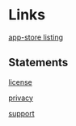 # Links

[app-store listing](https://appsource.microsoft.com/en-us/product/office/WA200000398?tab=DetailsAndSupport)

## Statements

[license](https://github.com/microsoft/data-science-editor/blob/main/LICENSE)

[privacy](https://privacy.microsoft.com/en-us/privacystatement)

[support](https://github.com/microsoft/data-science-editor/issues)